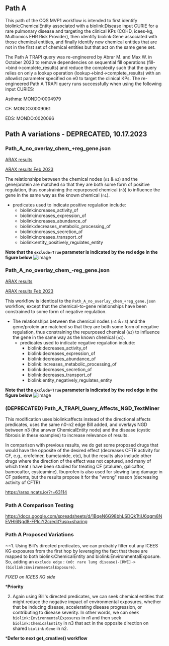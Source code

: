 ## Path A

This path of the CQS MVP1 workflow is intended to first identify biolink:ChemicalEntity associated with a biolink:Disease input CURIE for a rare pulmonary disease and targeting the clinical KPs (COHD, icees-kg, Multiomics EHR Risk Provider), then identify biolink:Gene associated with those chemical entities, and finally identify new chemical entities that are not in the first set of chemical entities but that act on the same gene set.

The Path A TRAPI query was re-engineered by Abrar M. and Max W. in October 2023 to remove dependencies on sequential fill operations (fill->bind->complete_results) and reduce the complexity such that the query relies on only a lookup operation (lookup->bind->complete_results) with an allowlist parameter specified on e0 to target the clinical KPs. The re-engineered Path A TRAPI query runs successfully when using the following input CURIES:

Asthma: MONDO:0004979

CF: MONDO:0009061

EDS: MONDO:0020066

## Path A variations - DEPRECATED, 10.17.2023

### Path_A_no_overlay_chem_+reg_gene.json

[ARAX results](https://arax.ncats.io/?r=63042)

[ARAX results Feb 2023](https://arax.ncats.io/?r=127997)

The relationships between the chemical nodes (`n1` & `n3`) and the gene/protein are matched so that they are both some form of positive regulation, thus constraining the repurposed chemical (`n3`) to influence the gene in the same way as the known chemical (`n1`). 
  * predicates used to indicate positive regulation include:
    * biolink:increases_activity_of
    * biolink:increases_expression_of
    * biolink:increases_abundance_of
    * biolink:decreases_metabolic_processing_of
    * biolink:increases_secretion_of
    * biolink:increases_transport_of
    * biolink:entity_positively_regulates_entity
    
 **Note that the `exclude=True` parameter is indicated by the red edge in the figure below**
![image](https://user-images.githubusercontent.com/7217210/216733867-3636deac-03ec-48e0-ae82-ef00276c8025.png)
 
### Path_A_no_overlay_chem_-reg_gene.json

[ARAX results](https://arax.ncats.io/?r=63044)

[ARAX results Feb 2023](https://arax.ncats.io/?r=127999)

This workflow is identical to the `Path_A_no_overlay_chem_+reg_gene.json` workflow, except that the chemical-to-gene relationships have been constrained to some form of negative regulation.

* The relationships between the chemical nodes (`n1` & `n3`) and the gene/protein are matched so that they are both some form of negative regulation, thus constraining the repurposed chemical (`n3`) to influence the gene in the same way as the known chemical (`n1`). 
  * predicates used to indicate negative regulation include:
    * biolink:decreases_activity_of
    * biolink:decreases_expression_of
    * biolink:decreases_abundance_of
    * biolink:increases_metabolic_processing_of
    * biolink:decreases_secretion_of
    * biolink:decreases_transport_of
    * biolink:entity_negatively_regulates_entity
    
 **Note that the `exclude=True` parameter is indicated by the red edge in the figure below**
![image](https://user-images.githubusercontent.com/7217210/216733996-904da776-954f-4bf6-b74b-4c2407d4065d.png)


### (DEPRECATED) Path_A_TRAPI_Query_Affects_NGD_TextMiner

This modification uses biolink:affects instead of the directional affects predicates, uses the same n0-n2 edge Bill added, and overlays NGD between n3 (the answer ChemicalEntity node) and the disease (cystic fibrosis in these examples) to increase relevance of results.

In comparison with previous results, we do get some proposed drugs that would have the opposite of the desired effect (decreases CFTR activity for CF, e.g., crofelmer, bumetanide, etc), but the results also include other drugs where the direction of the effect was not captured, and many of which treat / have been studied for treating CF (ataluren, galicaftor, bamocaftor, cysteamine). Ibuprofen is also used for slowing lung damage in CF patients, but the results propose it for the "wrong" reason (decreasing activity of CFTR)

https://arax.ncats.io/?r=63114

### Path A Comparison Testing

https://docs.google.com/spreadsheets/d/1BqeN6G98bhLSDQkTtiU6qqm8NEVHl6Ngd8-FPIciY2c/edit?usp=sharing

### Path A Proposed Variations

~~1. Using Bill's directed predicates, we can probably filter out any ICEES KG exposures from the first hop by leveraging the fact that these are mapped to both biolink:ChemicalEntity and biolink:EnvironmentalExposure. So, adding an ```exclude edge``` : ```(n0: rare lung disease)-[RWE]->(biolink:EnvironmentalExposure)```.

*FIXED on ICEES KG side*

***Priority**

2. Again using Bill's directed predicates, we can seek chemical entities that might reduce the negative impact of environmental exposures, whether that be inducing disease, accelerating disease progression, or contributing to disease severity. In other words, we can seek ```biolink:EnvironmentalExposures``` in n1 and then seek ```biolink:ChemicalEntity``` in n3 that act in the opposite direction on shared ```biolink:Gene``` in n2. 

***Defer to next get_creative() workflow**
